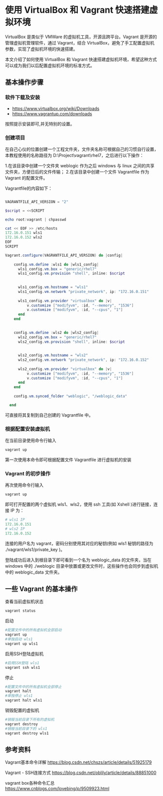 # 使用 VirtualBox 和 Vagrant 快速搭建虚拟环境

VirtualBox 是类似于 VMWare 的虚拟机工具，开源且跨平台。Vagrant 是开源的管理虚拟机管理软件，通过 Vagrant，结合 VirtualBox，避免了手工配置虚拟机参数，实现了虚拟机环境的快速搭建。

本文介绍了如何使用 VirtualBox 和 Vagrant 快速搭建虚拟机环境，希望这种方式可以成为我们以后配置虚拟机环境的标准方式。

## 基本操作步骤

### 软件下载及安装

* https://www.virtualbox.org/wiki/Downloads
* https://www.vagrantup.com/downloads

按照提示安装即可,并无特别的设置。

### 创建项目

在自己心仪的位置创建一个工程文件夹，文件夹名称可根据自己的习惯自行设置，本教程使用的名称路径为 D:\Project\vagrant\rhel7，之后进行以下操作：

1.在该目录中创建一个文件夹 weblogic 作为之后 windows 与 linux 之间的共享文件夹，方便日后的文件传输；
2.在该目录中创建一个文件 Vagrantfile 作为 Vagrant 的配置文件。

Vagrantfile的内容如下：

```powershell

VAGRANTFILE_API_VERSION = "2"

$script = <<SCRIPT

echo root:vagrant | chpasswd

cat << EOF >> /etc/hosts
172.16.0.151 wls1
172.16.0.152 wls2
EOF
SCRIPT

Vagrant.configure(VAGRANTFILE_API_VERSION) do |config|
    
    config.vm.define :wls1 do |wls1_config|
      wls1_config.vm.box = "generic/rhel7"
      wls1_config.vm.provision "shell", inline: $script
      
      
      wls1_config.vm.hostname = "wls1"
      wls1_config.vm.network "private_network", ip: "172.16.0.151"
      
      wls1_config.vm.provider "virtualbox" do |v|
          v.customize ["modifyvm", :id, "--memory", "1536"]
          v.customize ["modifyvm", :id, "--cpus", "1"]
      end
    end
  
    
    config.vm.define :wls2 do |wls2_config|
      wls2_config.vm.box = "generic/rhel7"
      wls2_config.vm.provision "shell", inline: $script
      
      
      wls2_config.vm.hostname = "wls2"
      wls2_config.vm.network "private_network", ip: "172.16.0.152"
      
      wls2_config.vm.provider "virtualbox" do |v|
          v.customize ["modifyvm", :id, "--memory", "1536"]
          v.customize ["modifyvm", :id, "--cpus", "1"]
      end
    end
  
    config.vm.synced_folder "weblogic", "/weblogic_data"

  end

```
可直接将其复制到自己创建的 Vagrantfile 中。

### 根据配置安装虚拟机

在当前目录使用命令行输入

```powershell
vagrant up
```

第一次使用本命令即可根据配置文件 Vagrantfile 进行虚拟机的安装

### Vagrant 的初步操作

再次使用命令行输入

```powershell
vagrant up
```

即可打开配置的两个虚拟机 wls1、wls2，使用 ssh 工具(如 Xshell )进行链接，连接 IP 为：

```powershell
# wls1 IP
172.16.0.151
# wls2 IP
172.16.0.152
```

连接的用户名为 vagrant，密码分别使用其对应的秘钥(例如 wls1 秘钥的路径为 ./vagrant/wls1/private_key )。

登陆成功后进入到根目录下即可看到一个名为 weblogic_data 的文件夹，当在 windows 中的 ./weblogic 目录中放置或更改文件时，这些操作也会同步到虚拟机中的 weblogic_data 文件夹。



## 一些 Vagrant 的基本操作

查看当前虚拟机状态


```powershell
vagrant status
```

启动

```powershell
#配置文件中的所有虚拟机全部启动
vagrant up
#单独启动 wls1
vagrant up wls1
```

启用SSH登陆虚拟机

```powershell
#启用SSH登陆 wls1
vagrant ssh wls1
```

停止

```powershell
#配置文件中的所有虚拟机全部停止
vagrant halt
#单独停止 wls1
vagrant halt wls1
```

销毁配置的虚拟机

```powershell
#销毁当前目录下所有的虚拟机
vagrant destroy
#销毁当前目录下的 wls1
vagrant destroy wls1
```

## 参考资料

Vagrant基本命令详解
https://blog.csdn.net/chszs/article/details/51925179

Vagrant - SSH连接方式
https://blog.csdn.net/oblily/article/details/88851000

vagrant box各种命令汇总
https://www.cnblogs.com/lovebing/p/9509923.html

